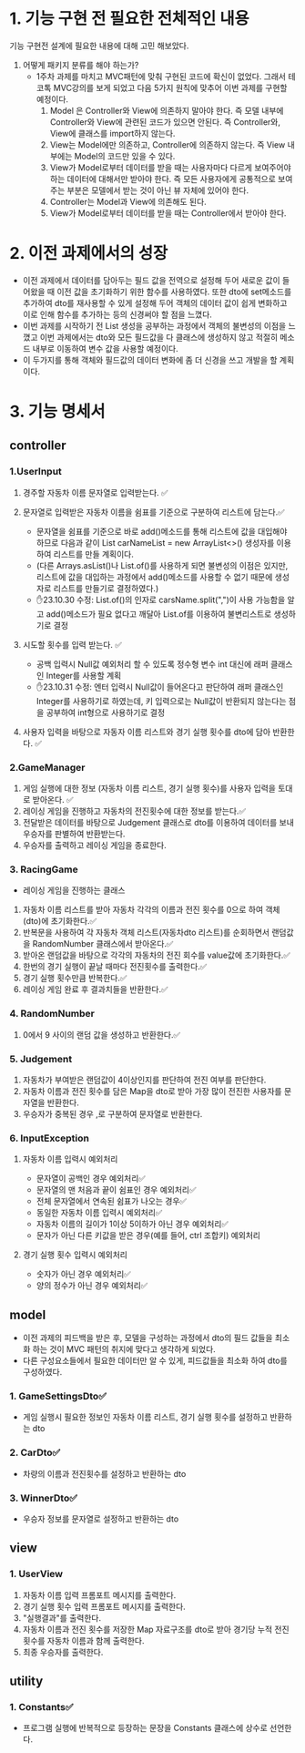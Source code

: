# 1. 기능 구현 전 필요한 전체적인 내용
기능 구현전 설계에 필요한 내용에 대해 고민 해보았다.
1. 어떻게 패키지 분류를 해야 하는가?
    - 1주차 과제를 마치고 MVC패턴에 맞춰 구현된 코드에 확신이 없었다. 그래서 테코톡 MVC강의를 보게 되었고 다음 5가지 원칙에 맞추어 이번 과제를 구현할 예정이다.
        1) Model 은 Controller와 View에 의존하지 말아야 한다. 즉 모델 내부에 Controller와 View에 관련된 코드가 있으면 안된다. 즉 Controller와, View에 클래스를 import하지 않는다.
        2) View는 Model에만 의존하고, Controller에 의존하지 않는다. 즉 View 내부에는 Model의 코드만 있을 수 있다.
        3) View가 Model로부터 데이터를 받을 때는 사용자마다 다르게 보여주어야 하는 데이터에 대해서만 받아야 한다. 즉 모든 사용자에게 공통적으로 보여 주는 부분은 모델에서 받는 것이 아닌 뷰 자체에 있어야 한다.
        4) Controller는 Model과 View에 의존해도 된다.
        5) View가 Model로부터 데이터를 받을 때는 Controller에서 받아야 한다.

# 2. 이전 과제에서의 성장
- 이전 과제에서 데이터를 담아두는 필드 값을 전역으로 설정해 두어 새로운 값이 들어왔을 때 이전 값을 초기화하기 위한 함수를 사용하였다.
  또한 dto에 set메소드를 추가하여 dto를 재사용할 수 있게 설정해 두어 객체의 데이터 값이 쉽게 변화하고 이로 인해 함수를 추가하는 등의 신경써야 할 점을 느꼈다.
- 이번 과제를 시작하기 전 List 생성을 공부하는 과정에서 객체의 불변성의 이점을 느꼈고 이번 과제에서는 dto와 모든 필드값을 다 클래스에 생성하지 않고 적절히 메소드 내부로 이동하여 변수 값을 사용할 예정이다.
- 이 두가지를 통해 객체와 필드값의 데이터 변화에 좀 더 신경을 쓰고 개발을 할 계획이다.

# 3. 기능 명세서
## controller
### 1.UserInput
1) 경주할 자동차 이름 문자열로 입력받는다. ✅
2) 문자열로 입력받은 자동차 이름을 쉼표를 기준으로 구분하여 리스트에 담는다.✅
    - 문자열을 쉼표를 기준으로 바로 add()메소드를 통해 리스트에 값을 대입해야 하므로 다음과 같이 List<String> carNameList = new ArrayList<>() 생성자를 이용하여 리스트를 만들 계획이다.
    - (다른 Arrays.asList()나 List.of()를 사용하게 되면 불변성의 이점은 있지만, 리스트에 값을 대입하는 과정에서 add()메소드를 사용할 수 없기 때문에 생성자로 리스트를 만들기로 결정하였다.)
    - ✋23.10.30 수정: List.of()의 인자로 carsName.split(",")이 사용 가능함을 알고 add()메소드가 필요 없다고 깨달아 List.of를 이용하여 불변리스트로 생성하기로 결정
3) 시도할 횟수를 입력 받는다. ✅

    - 공백 입력시 Null값 예외처리 할 수 있도록 정수형 변수 int 대신에 래퍼 클래스인 Integer를 사용할 계획
    - ✋23.10.31 수정: 엔터 입력시 Null값이 들어온다고 판단하여 래퍼 클래스인 Integer를 사용하기로 하였는데, 키 입력으로는 Null값이 반환되지 않는다는 점을 공부하여 int형으로 사용하기로 결정
4) 사용자 입력을 바탕으로 자동자 이름 리스트와 경기 실행 횟수를 dto에 담아 반환한다. ✅

### 2.GameManager
1) 게임 실행에 대한 정보 (자동차 이름 리스트, 경기 실행 횟수)를 사용자 입력을 토대로 받아온다. ✅
2) 레이싱 게임을 진행하고 자동차의 전진횟수에 대한 정보를 받는다.✅
3) 전달받은 데이터를 바탕으로 Judgement 클래스로 dto를 이용하여 데이터를 보내 우승자를 판별하여 반환받는다.
4) 우승자를 출력하고 레이싱 게임을 종료한다.

### 3. RacingGame
- 레이싱 게임을 진행하는 클래스
1) 자동차 이름 리스트를 받아 자동차 각각의 이름과 전진 횟수를 0으로 하여 객체(dto)에 초기화한다.✅
2) 반복문을 사용하여 각 자동차 객체 리스트(자동차dto 리스트)를 순회하면서 랜덤값을 RandomNumber 클래스에서 받아온다.✅
3) 받아온 랜덤값을 바탕으로 각각의 자동차의 전진 회수를 value값에 초기화한다.✅
4) 한번의 경기 실행이 끝날 때마다 전진횟수를 출력한다.✅
5) 경기 실행 횟수만큼 반복한다.✅
6) 레이싱 게임 완료 후 결과치들을 반환한다.✅

### 4. RandomNumber
1) 0에서 9 사이의 랜덤 값을 생성하고 반환한다.✅

### 5. Judgement
1) 자동차가 부여받은 랜덤값이 4이상인지를 판단하여 전진 여부를 판단한다.
2) 자동차 이름과 전진 횟수를 담은 Map을 dto로 받아 가장 많이 전진한 사용자를 문자열을 반환한다.
3) 우승자가 중복된 경우 ,로 구분하여 문자열로 반환한다.

### 6. InputException
1) 자동차 이름 입력시 예외처리
    - 문자열이 공백인 경우 예외처리✅
    - 문자열의 맨 처음과 끝이 쉼표인 경우 예외처리✅
    - 전체 문자열에서 연속된 쉼표가 나오는 경우✅
    - 동일한 자동차 이름 입력시 예외처리✅
    - 자동차 이름의 길이가 1이상 5이하가 아닌 경우 예외처리✅
    - 문자가 아닌 다른 키값을 받은 경우(예를 들어, ctrl 조합키) 예외처리


2) 경기 실행 횟수 입력시 예외처리
    - 숫자가 아닌 경우 예외처리✅
    - 양의 정수가 아닌 경우 예외처리✅

## model

- 이전 과제의 피드백을 받은 후, 모델을 구성하는 과정에서 dto의 필드 값들을 최소화 하는 것이 MVC 패턴의 취지에 맞다고 생각하게 되었다.
- 다른 구성요소들에서 필요한 데이터만 알 수 있게, 피드값들을 최소화 하여 dto를 구성하였다.

### 1. GameSettingsDto✅
- 게임 실행시 필요한 정보인 자동차 이름 리스트, 경기 실행 횟수를 설정하고 반환하는 dto

### 2. CarDto✅
- 차량의 이름과 전진횟수를 설정하고 반환하는 dto

### 3. WinnerDto✅
- 우승자 정보를 문자열로 설정하고 반환하는 dto

## view

### 1. UserView
1) 자동차 이름 입력 프롬포트 메시지를 출력한다.
2) 경기 실행 횟수 입력 프롬포트 메시지를 출력한다.
3) "실행결과"를 출력한다.
4) 자동차 이름과 전진 횟수를 저장한 Map 자료구조를 dto로 받아 경기당 누적 전진 횟수를 자동차 이름과 함께 출력한다.
5) 최종 우승자를 출력한다.

## utility

### 1. Constants✅
- 프로그램 실행에 반복적으로 등장하는 문장을 Constants 클래스에 상수로 선언한다.